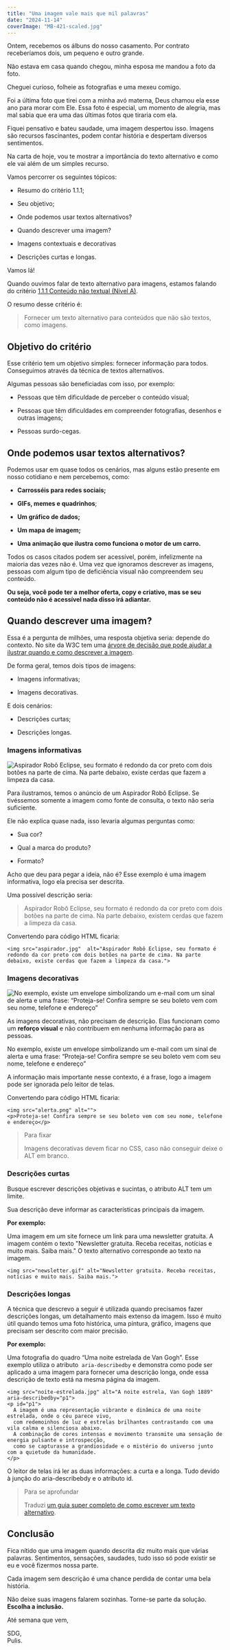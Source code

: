 ```yaml
---
title: "Uma imagem vale mais que mil palavras"
date: "2024-11-14"
coverImage: "MB-421-scaled.jpg"
---
```


Ontem, recebemos os álbuns do nosso casamento. Por contrato receberíamos dois, um pequeno e outro grande.

Não estava em casa quando chegou, minha esposa me mandou a foto da foto.

Cheguei curioso, folheie as fotografias e uma mexeu comigo.

Foi a última foto que tirei com a minha avó materna, Deus chamou ela esse ano para morar com Ele. Essa foto é especial, um momento de alegria, mas mal sabia que era uma das últimas fotos que tiraria com ela.

Fiquei pensativo e bateu saudade, uma imagem despertou isso. Imagens são recursos fascinantes, podem contar história e despertam diversos sentimentos.

Na carta de hoje, vou te mostrar a importância do texto alternativo e como ele vai além de um simples recurso.

Vamos percorrer os seguintes tópicos:

- Resumo do critério 1.1.1;

- Seu objetivo;

- Onde podemos usar textos alternativos?

- Quando descrever uma imagem?

- Imagens contextuais e decorativas

- Descrições curtas e longas.

Vamos lá!

Quando ouvimos falar de texto alternativo para imagens, estamos falando do critério [1.1.1 Conteúdo não textual (Nível A)](https://www.w3.org/WAI/WCAG21/Understanding/non-text-content.html).

O resumo desse critério é:

> Fornecer um texto alternativo para conteúdos que não são textos, como imagens.

## Objetivo do critério

Esse critério tem um objetivo simples: fornecer informação para todos. Conseguimos através da técnica de textos alternativos.

Algumas pessoas são beneficiadas com isso, por exemplo:

- Pessoas que têm dificuldade de perceber o conteúdo visual;

- Pessoas que têm dificuldades em compreender fotografias, desenhos e outras imagens;

- Pessoas surdo-cegas.

## Onde podemos usar textos alternativos?

Podemos usar em quase todos os cenários, mas alguns estão presente em nosso cotidiano e nem percebemos, como:

- **Carrosséis para redes sociais;**

- **GIFs, memes e quadrinhos**;

- **Um gráfico de dados;**

- **Um mapa de imagem;**

- **Uma animação que ilustra como funciona o motor de um carro.**

Todos os casos citados podem ser acessível, porém, infelizmente na maioria das vezes não é. Uma vez que ignoramos descrever as imagens, pessoas com algum tipo de deficiência visual não compreendem seu conteúdo.

**Ou seja, você pode ter a melhor oferta, copy e criativo, mas se seu conteúdo não é acessível nada disso irá adiantar.**

## Quando descrever uma imagem?

Essa é a pergunta de milhões, uma resposta objetiva seria: depende do contexto. No site da W3C tem uma [árvore de decisão que pode ajudar a ilustrar quando e como descrever a imagem](https://www.w3.org/WAI/tutorials/images/decision-tree/).

De forma geral, temos dois tipos de imagens:

- Imagens informativas;

- Imagens decorativas.

E dois cenários:

- Descrições curtas;

- Descrições longas.

### Imagens informativas

![Aspirador Robô Eclipse, seu formato é redondo da cor preto com dois botões na parte de cima. Na parte debaixo, existe cerdas que fazem a limpeza da casa.](images/aspirador.webp)

Para ilustramos, temos o anúncio de um Aspirador Robô Eclipse. Se tivéssemos somente a imagem como fonte de consulta, o texto não seria suficiente.

Ele não explica quase nada, isso levaria algumas perguntas como:

- Sua cor?

- Qual a marca do produto?

- Formato?

Acho que deu para pegar a ideia, não é? Esse exemplo é uma imagem informativa, logo ela precisa ser descrita.

Uma possível descrição seria:

> Aspirador Robô Eclipse, seu formato é redondo da cor preto com dois botões na parte de cima. Na parte debaixo, existem cerdas que fazem a limpeza da casa.

Convertendo para código HTML ficaria:

```markup
<img src="aspirador.jpg"  alt="Aspirador Robô Eclipse, seu formato é redondo da cor preto com dois botões na parte de cima. Na parte debaixo, existe cerdas que fazem a limpeza da casa.">
```

### Imagens decorativas

![No exemplo, existe um envelope simbolizando um e-mail com um sinal de alerta e uma frase: “Proteja-se! Confira sempre se seu boleto vem com seu nome, telefone e endereço”](images/vivo.webp)

As imagens decorativas, não precisam de descrição. Elas funcionam como um **reforço visual** e não contribuem em nenhuma informação para as pessoas.

No exemplo, existe um envelope simbolizando um e-mail com um sinal de alerta e uma frase: “Proteja-se! Confira sempre se seu boleto vem com seu nome, telefone e endereço”

A informação mais importante nesse contexto, é a frase, logo a imagem pode ser ignorada pelo leitor de telas.

Convertendo para código HTML ficaria:

```markup
<img src="alerta.png" alt="">
<p>Proteja-se! Confira sempre se seu boleto vem com seu nome, telefone e endereço</p>
```

> Para fixar
> 
> Imagens decorativas devem ficar no CSS, caso não conseguir deixe o ALT em branco.

### Descrições curtas

Busque escrever descrições objetivas e sucintas, o atributo ALT tem um limite.

Sua descrição deve informar as características principais da imagem.

**Por exemplo:**

Uma imagem em um site fornece um link para uma newsletter gratuita. A imagem contém o texto "Newsletter gratuita. Receba receitas, notícias e muito mais. Saiba mais." O texto alternativo corresponde ao texto na imagem.

```markup
<img src="newsletter.gif" alt="Newsletter gratuita. Receba receitas, notícias e muito mais. Saiba mais.">
```

### Descrições longas

A técnica que descrevo a seguir é utilizada quando precisamos fazer descrições longas, um detalhamento mais extenso da imagem. Isso é muito útil quando temos uma foto histórica, uma pintura, gráfico, imagens que precisam ser descrito com maior precisão.

**Por exemplo:**

Uma fotografia do quadro “Uma noite estrelada de Van Gogh”. Esse exemplo utiliza o atributo  `aria-describedby` e demonstra como pode ser aplicado a uma imagem para fornecer uma descrição longa, onde essa descrição de texto está na mesma página da imagem.

```markup
<img src="noite-estrelada.jpg" alt="A noite estrela, Van Gogh 1889" aria-describedby="p1">
<p id="p1">
  A imagem é uma representação vibrante e dinâmica de uma noite estrelada, onde o céu parece vivo, 
  com redemoinhos de luz e estrelas brilhantes contrastando com uma vila calma e silenciosa abaixo. 
  A combinação de cores intensas e movimento transmite uma sensação de energia pulsante e introspecção,
  como se capturasse a grandiosidade e o mistério do universo junto com a quietude da humanidade.
</p>
```

O leitor de telas irá ler as duas informações: a curta e a longa. Tudo devido à junção do aria-describebdy e o atributo id.

> Para se aprofundar
> 
> Traduzi [um guia super completo de como escrever um texto alternativo](https://brunopulis.com/texto-alternativo-o-guia-definitivo/).

## Conclusão

Fica nítido que uma imagem quando descrita diz muito mais que várias palavras. Sentimentos, sensações, saudades, tudo isso só pode existir se eu e você fizermos nossa parte.

Cada imagem sem descrição é uma chance perdida de contar uma bela história.

Não deixe suas imagens falarem sozinhas. Torne-se parte da solução. **Escolha a inclusão.**

Até semana que vem,

SDG,  
Pulis.
